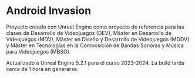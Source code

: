 # Android Invasion

Proyecto creado con Unreal Engine como proyecto de referencia para las clases de Desarrollo de Videojuegos (DEV), Máster en Desarrollo de Videojuegos (MDV), Máster en Diseño y Desarrollo de Videojuegos (MDDV) y Máster en Tecnologías en la Composición de Bandas Sonoras y Música para Videojuegos (MBSO).

Actualizado a Unreal Engine 5.2.1 para el curso 2023-2024.
La build tarda cerca de 1 hora en generarse.
